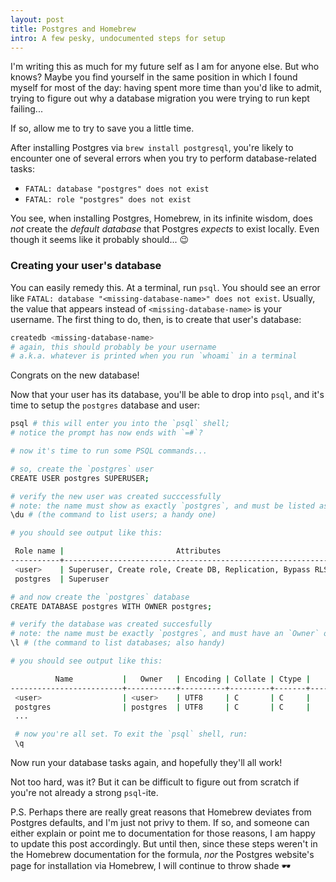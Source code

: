 ```yaml
---
layout: post
title: Postgres and Homebrew
intro: A few pesky, undocumented steps for setup
---
```


I'm writing this as much for my future self as I am for anyone else. But who
knows? Maybe you find yourself in the same position in which I found myself for
most of the day: having spent more time than you'd like to admit, trying to
figure out why a database migration you were trying to run kept failing...

If so, allow me to try to save you a little time.

After installing Postgres via `brew install postgresql`, you're likely to
encounter one of several errors when you try to perform database-related tasks:

- `FATAL: database "postgres" does not exist`
- `FATAL: role "postgres" does not exist`

You see, when installing Postgres, Homebrew, in its infinite wisdom, does _not_
create the _default database_ that Postgres _expects_ to exist locally. Even
though it seems like it probably should... 😉

### Creating your user's database

You can easily remedy this. At a terminal, run `psql`. You should see an error
like `FATAL: database "<missing-database-name>" does not exist`. Usually, the
value that appears instead of `<missing-database-name>` is your username. The
first thing to do, then, is to create that user's database:

```sh
createdb <missing-database-name>
# again, this should probably be your username
# a.k.a. whatever is printed when you run `whoami` in a terminal
```

Congrats on the new database!

Now that your user has its database, you'll be able to drop into `psql`, and
it's time to setup the `postgres` database and user:

```sh
psql # this will enter you into the `psql` shell;
# notice the prompt has now ends with `=#`?

# now it's time to run some PSQL commands...

# so, create the `postgres` user
CREATE USER postgres SUPERUSER;

# verify the new user was created succcessfully
# note: the name must show as exactly `postgres`, and must be listed as a `Superuser`
\du # (the command to list users; a handy one)

# you should see output like this:

 Role name |                         Attributes                         | Member of
-----------+------------------------------------------------------------+-----------
 <user>    | Superuser, Create role, Create DB, Replication, Bypass RLS | {}
 postgres  | Superuser                                                  | {}

# and now create the `postgres` database
CREATE DATABASE postgres WITH OWNER postgres;

# verify the database was created succesfully
# note: the name must be exactly `postgres`, and must have an `Owner` of `postgres`
\l # (the command to list databases; also handy)

# you should see output like this:

          Name           |   Owner   | Encoding | Collate | Ctype |      Access privileges
-------------------------+-----------+----------+---------+-------+-----------------------------
 <user>                  | <user>    | UTF8     | C       | C     |
 postgres                | postgres  | UTF8     | C       | C     |
 ...

 # now you're all set. To exit the `psql` shell, run:
 \q
```

Now run your database tasks again, and hopefully they'll all work!

Not too hard, was it? But it can be difficult to figure out from scratch if
you're not already a strong `psql`-ite.

P.S. Perhaps there are really great reasons that Homebrew deviates from Postgres
defaults, and I'm just not privy to them. If so, and someone can either explain
or point me to documentation for those reasons, I am happy to update this post
accordingly. But until then, since these steps weren't in the Homebrew
documentation for the formula, _nor_ the Postgres website's page for
installation via Homebrew, I will continue to throw shade 🕶
